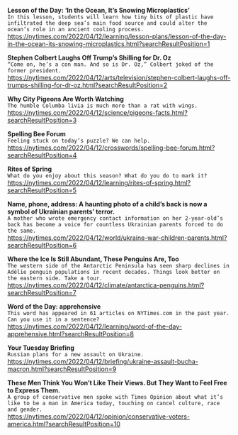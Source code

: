 **Lesson of the Day: ‘In the Ocean, It’s Snowing Microplastics’**\
`In this lesson, students will learn how tiny bits of plastic have infiltrated the deep sea’s main food source and could alter the ocean’s role in an ancient cooling process.`\
https://nytimes.com/2022/04/12/learning/lesson-plans/lesson-of-the-day-in-the-ocean-its-snowing-microplastics.html?searchResultPosition=1

**Stephen Colbert Laughs Off Trump’s Shilling for Dr. Oz**\
`“Come on, he’s a con man. And so is Dr. Oz,” Colbert joked of the former president.`\
https://nytimes.com/2022/04/12/arts/television/stephen-colbert-laughs-off-trumps-shilling-for-dr-oz.html?searchResultPosition=2

**Why City Pigeons Are Worth Watching**\
`The humble Columba livia is much more than a rat with wings.`\
https://nytimes.com/2022/04/12/science/pigeons-facts.html?searchResultPosition=3

**Spelling Bee Forum**\
`Feeling stuck on today’s puzzle? We can help.`\
https://nytimes.com/2022/04/12/crosswords/spelling-bee-forum.html?searchResultPosition=4

**Rites of Spring**\
`What do you enjoy about this season? What do you do to mark it?`\
https://nytimes.com/2022/04/12/learning/rites-of-spring.html?searchResultPosition=5

**Name, phone, address: A haunting photo of a child’s back is now a symbol of Ukrainian parents’ terror.**\
`A mother who wrote emergency contact information on her 2-year-old’s back has become a voice for countless Ukrainian parents forced to do the same.`\
https://nytimes.com/2022/04/12/world/ukraine-war-children-parents.html?searchResultPosition=6

**Where the Ice Is Still Abundant, These Penguins Are, Too**\
`The western side of the Antarctic Peninsula has seen sharp declines in Adélie penguin populations in recent decades. Things look better on the eastern side. Take a tour.`\
https://nytimes.com/2022/04/12/climate/antarctica-penguins.html?searchResultPosition=7

**Word of the Day: apprehensive**\
`This word has appeared in 61 articles on NYTimes.com in the past year. Can you use it in a sentence?`\
https://nytimes.com/2022/04/12/learning/word-of-the-day-apprehensive.html?searchResultPosition=8

**Your Tuesday Briefing**\
`Russian plans for a new assault on Ukraine.`\
https://nytimes.com/2022/04/12/briefing/ukraine-assault-bucha-macron.html?searchResultPosition=9

**These Men Think You Won’t Like Their Views. But They Want to Feel Free to Express Them.**\
`A group of conservative men spoke with Times Opinion about what it’s like to be a man in America today, touching on cancel culture, race and gender.`\
https://nytimes.com/2022/04/12/opinion/conservative-voters-america.html?searchResultPosition=10

